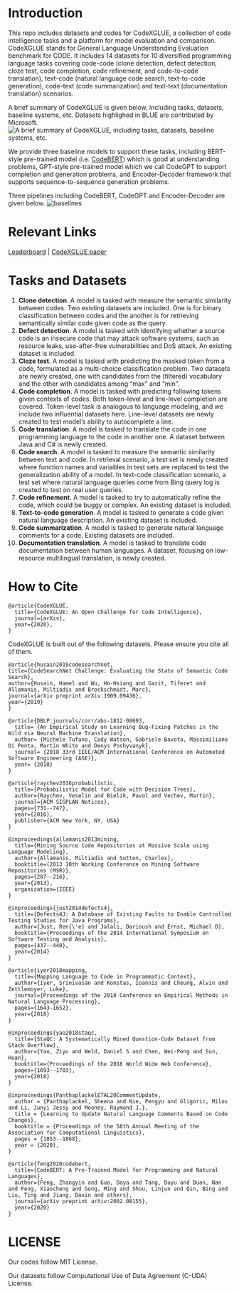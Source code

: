 # Introduction
This repo includes datasets and codes for CodeXGLUE, a collection of code intelligence tasks and a platform for model evaluation and comparison. CodeXGLUE stands for General Language Understanding Evaluation benchmark for CODE. It includes 14 datasets for 10 diversified programming language tasks covering code-code (clone detection, defect detection, cloze test, code completion, code refinement, and code-to-code translation), text-code (natural language code search, text-to-code generation), code-text (code summarization) and text-text (documentation translation) scenarios. 

A brief summary of CodeXGLUE is given below, including tasks, datasets, baseline systems, etc. Datasets highlighed in BLUE are contributed by Microsoft.
![A brief summary of CodeXGLUE, including tasks, datasets, baseline systems, etc.](https://github.com/microsoft/CodeXGLUE/blob/main/tasks.jpg)

We provide three baseline models to support these tasks, including BERT-style pre-trained model (i.e. [CodeBERT](https://github.com/microsoft/CodeBERT)) which is good at understanding problems, GPT-style pre-trained model which we call CodeGPT to support completion and generation problems, and Encoder-Decoder framework that supports sequence-to-sequence generation problems. 

Three pipelines including CodeBERT, CodeGPT and Encoder-Decoder are given below.
![baselines](https://github.com/microsoft/CodeXGLUE/blob/main/baselines.jpg)

# Relevant Links
[Leaderboard](https://microsoft.github.io/CodeXGLUE/) | [CodeXGLUE paper](arxivpaper-to-be-added)

# Tasks and Datasets

1.	**Clone detection**. A model is tasked with measure the semantic similarity between codes. Two existing datasets are included. One is for binary classification between codes and the another is for retrieving semantically similar code given code as the query. 
2.	**Defect detection**. A model is tasked with identifying whether a source code is an insecure code that may attack software systems, such as resource leaks, use-after-free vulnerabilities and DoS attack. An existing dataset is included.
3.	**Cloze test**. A model is tasked with predicting the masked token from a code, formulated as a multi-choice classification problem. Two datasets are newly created, one with candidates from the (filtered) vocabulary and the other with candidates among “max” and “min”. 
4.	**Code completion**. A model is tasked with predicting following tokens given contexts of codes. Both token-level and line-level completion are covered. Token-level task is analogous to language modeling, and we include two influential datasets here. Line-level datasets are newly created to test model’s ability to autocomplete a line. 
5.	**Code translation**.  A model is tasked to translate the code in one programming language to the code in another one. A dataset between Java and C# is newly created.
6.	**Code search**. A model is tasked to measure the semantic similarity between text and code. In retrieval scenario, a test set is newly created where function names and variables in test sets are replaced to test the generalization ability of a model. In text-code classification scenario, a test set where natural language queries come from Bing query log is created to test on real user queries.
7.	**Code refinement**. A model is tasked to try to automatically refine the code, which could be buggy or complex. An existing dataset is included.
8.	**Text-to-code generation**. A model is tasked to generate a code given natural language description. An existing dataset is included.
9.	**Code summarization**. A model is tasked to generate natural language comments for a code. Existing datasets are included.  
10.	**Documentation translation**. A model is tasked to translate code documentation between human languages. A dataset, focusing on low-resource multilingual translation, is newly created.



# How to Cite
<pre><code>@article{CodeXGLUE,
  title={CodeXGLUE: An Open Challenge for Code Intelligence},
  journal={arXiv},
  year={2020},
}</code></pre>

CodeXGLUE is built out of the following datasets. Please ensure you cite all of them.

<pre><code>@article{husain2019codesearchnet,
title={CodeSearchNet Challenge: Evaluating the State of Semantic Code Search},
author={Husain, Hamel and Wu, Ho-Hsiang and Gazit, Tiferet and Allamanis, Miltiadis and Brockschmidt, Marc},
journal={arXiv preprint arXiv:1909.09436},
year={2019}
}</code></pre>

<pre><code>@article{DBLP:journals/corr/abs-1812-08693,
  title= {An Empirical Study on Learning Bug-Fixing Patches in the Wild via Neural Machine Translation},
  author= {Michele Tufano, Cody Watson, Gabriele Bavota, Massimiliano Di Penta, Martin White and Denys Poshyvanyk},
  journal= {2018 33rd IEEE/ACM International Conference on Automated Software Engineering (ASE)},
  year= {2018}
}</code></pre>

<pre><code>@article{raychev2016probabilistic, 
  title={Probabilistic Model for Code with Decision Trees},
  author={Raychev, Veselin and Bielik, Pavol and Vechev, Martin},
  journal={ACM SIGPLAN Notices},
  pages={731--747},
  year={2016},
  publisher={ACM New York, NY, USA}
}</code></pre>

<pre><code>@inproceedings{allamanis2013mining, 
  title={Mining Source Code Repositories at Massive Scale using Language Modeling},
  author={Allamanis, Miltiadis and Sutton, Charles},
  booktitle={2013 10th Working Conference on Mining Software Repositories (MSR)},
  pages={207--216},
  year={2013},
  organization={IEEE}
}</code></pre>

<pre><code>@inproceedings{just2014defects4j,
  title={Defects4J: A Database of Existing Faults to Enable Controlled Testing Studies for Java Programs},
  author={Just, Ren{\'e} and Jalali, Darioush and Ernst, Michael D},
  booktitle={Proceedings of the 2014 International Symposium on Software Testing and Analysis},
  pages={437--440},
  year={2014}
}</code></pre>

<pre><code>@article{iyer2018mapping,
  title={Mapping Language to Code in Programmatic Context},
  author={Iyer, Srinivasan and Konstas, Ioannis and Cheung, Alvin and Zettlemoyer, Luke},
  journal={Proceedings of the 2018 Conference on Empirical Methods in Natural Language Processing},
  pages={1643–1652},
  year={2018}
}</code></pre>

<pre><code>@inproceedings{yao2018staqc,
  title={StaQC: A Systematically Mined Question-Code Dataset from Stack Overflow},
  author={Yao, Ziyu and Weld, Daniel S and Chen, Wei-Peng and Sun, Huan},
  booktitle={Proceedings of the 2018 World Wide Web Conference},
  pages={1693--1703},
  year={2018}
}</code></pre>

<pre><code>@inproceedings{PanthaplackelETAL20CommentUpdate,
  author = {Panthaplackel, Sheena and Nie, Pengyu and Gligoric, Milos and Li, Junyi Jessy and Mooney, Raymond J.},
  title = {Learning to Update Natural Language Comments Based on Code Changes},
  booktitle = {Proceedings of the 58th Annual Meeting of the Association for Computational Linguistics},
  pages = {1853--1868},
  year = {2020},
}</code></pre>

<pre><code>@article{feng2020codebert,
  title={CodeBERT: A Pre-Trained Model for Programming and Natural Languages},
  author={Feng, Zhangyin and Guo, Daya and Tang, Duyu and Duan, Nan and Feng, Xiaocheng and Gong, Ming and Shou, Linjun and Qin, Bing and Liu, Ting and Jiang, Daxin and others},
  journal={arXiv preprint arXiv:2002.08155},
  year={2020}
}</code></pre>

# LICENSE
Our codes follow MIT License.

Our datasets follow Computational Use of Data Agreement (C-UDA) License.
